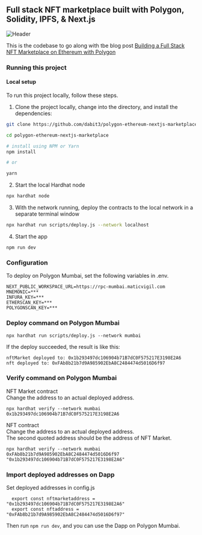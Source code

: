 ## Full stack NFT marketplace built with Polygon, Solidity, IPFS, & Next.js

![Header](https://dev-to-uploads.s3.amazonaws.com/uploads/articles/pfofv47dooojerkmfgr4.png)

This is the codebase to go along with tbe blog post [Building a Full Stack NFT Marketplace on Ethereum with Polygon](https://dev.to/dabit3/building-scalable-full-stack-apps-on-ethereum-with-polygon-2cfb)

### Running this project

#### Local setup

To run this project locally, follow these steps.

1. Clone the project locally, change into the directory, and install the dependencies:

```sh
git clone https://github.com/dabit3/polygon-ethereum-nextjs-marketplace.git

cd polygon-ethereum-nextjs-marketplace

# install using NPM or Yarn
npm install

# or

yarn
```

2. Start the local Hardhat node

```sh
npx hardhat node
```

3. With the network running, deploy the contracts to the local network in a separate terminal window

```sh
npx hardhat run scripts/deploy.js --network localhost
```

4. Start the app

```
npm run dev
```

### Configuration

To deploy on Polygon Mumbai, set the following variables in .env.
```
NEXT_PUBLIC_WORKSPACE_URL=https://rpc-mumbai.maticvigil.com
MNEMONIC=***
INFURA_KEY=***
ETHERSCAN_KEY=***
POLYGONSCAN_KEY=***
```
### Deploy command on Polygon Mumbai
`npx hardhat run scripts/deploy.js --network mumbai`

If the deploy succeeded, the result is like this:
```
nftMarket deployed to: 0x1b293497dc106904b71B7dC0F575217E3198E2A6
nft deployed to: 0xFAb8b21b7d9A985902EbA8C2484474d5016D6f97
```

### Verify command on Polygon Mumbai
NFT Market contract  
Change the address to an actual deployed address.

`npx hardhat verify --network mumbai 0x1b293497dc106904b71B7dC0F575217E3198E2A6`

NFT contract  
Change the address to an actual deployed address.  
The second quoted address should be the address of NFT Market.

`npx hardhat verify --network mumbai 0xFAb8b21b7d9A985902EbA8C2484474d5016D6f97 "0x1b293497dc106904b71B7dC0F575217E3198E2A6"`

### Import deployed addresses on Dapp
Set deployed addresses in config.js
```
  export const nftmarketaddress = "0x1b293497dc106904b71B7dC0F575217E3198E2A6"
  export const nftaddress = "0xFAb8b21b7d9A985902EbA8C2484474d5016D6f97"
```

Then run `npm run dev`, and you can use the Dapp on Polygon Mumbai.